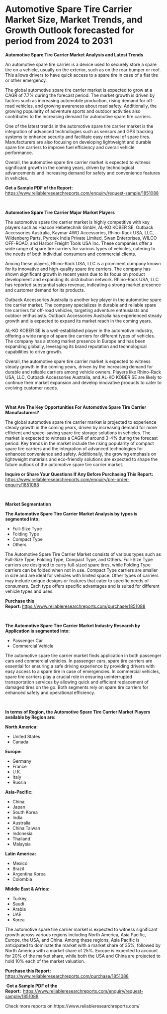<p><h1>Automotive Spare Tire Carrier Market Size, Market Trends, and Growth Outlook forecasted for period from 2024 to 2031</h1></p><p><strong>Automotive Spare Tire Carrier Market Analysis and Latest Trends</strong></p>
<p><p>An automotive spare tire carrier is a device used to securely store a spare tire on a vehicle, usually on the exterior, such as on the rear bumper or roof. This allows drivers to have quick access to a spare tire in case of a flat tire or other emergency.</p><p>The global automotive spare tire carrier market is expected to grow at a CAGR of 7.7% during the forecast period. The market growth is driven by factors such as increasing automobile production, rising demand for off-road vehicles, and growing awareness about road safety. Additionally, the growing popularity of adventure sports and outdoor activities also contributes to the increasing demand for automotive spare tire carriers.</p><p>One of the latest trends in the automotive spare tire carrier market is the integration of advanced technologies such as sensors and GPS tracking systems to enhance security and facilitate easy retrieval of spare tires. Manufacturers are also focusing on developing lightweight and durable spare tire carriers to improve fuel efficiency and overall vehicle performance.</p><p>Overall, the automotive spare tire carrier market is expected to witness significant growth in the coming years, driven by technological advancements and increasing demand for safety and convenience features in vehicles.</p></p>
<p><strong>Get a Sample PDF of the Report:&nbsp;</strong> <a href="https://www.reliableresearchreports.com/enquiry/request-sample/1851088">https://www.reliableresearchreports.com/enquiry/request-sample/1851088</a></p>
<p>&nbsp;</p>
<p><strong>Automotive Spare Tire Carrier Major Market Players</strong></p>
<p><p>The automotive spare tire carrier market is highly competitive with key players such as Haacon Hebetechnik GmbH, AL-KO KOBER SE, Outback Accessories Australia, Kaymar 4WD Accessories, Rhino-Rack USA, LLC, Wildenberg Parts, Pyrotek India Private Limited, Swan Enterprises, WILCO OFF-ROAD, and Harbor Freight Tools USA Inc. These companies offer a wide range of spare tire carriers for various types of vehicles, catering to the needs of both individual consumers and commercial clients.</p><p>Among these players, Rhino-Rack USA, LLC is a prominent company known for its innovative and high-quality spare tire carriers. The company has shown significant growth in recent years due to its focus on product development and expanding its distribution network. Rhino-Rack USA, LLC has reported substantial sales revenue, indicating a strong market presence and customer demand for its products.</p><p>Outback Accessories Australia is another key player in the automotive spare tire carrier market. The company specializes in durable and reliable spare tire carriers for off-road vehicles, targeting adventure enthusiasts and outdoor enthusiasts. Outback Accessories Australia has experienced steady growth and is expected to expand its market reach in the coming years.</p><p>AL-KO KOBER SE is a well-established player in the automotive industry, offering a wide range of spare tire carriers for different types of vehicles. The company has a strong market presence in Europe and has been expanding globally, leveraging its brand reputation and technological capabilities to drive growth.</p><p>Overall, the automotive spare tire carrier market is expected to witness steady growth in the coming years, driven by the increasing demand for durable and reliable carriers among vehicle owners. Players like Rhino-Rack USA, LLC, Outback Accessories Australia, and AL-KO KOBER SE are likely to continue their market expansion and develop innovative products to cater to evolving customer needs.</p></p>
<p>&nbsp;</p>
<p><strong>What Are The Key Opportunities For Automotive Spare Tire Carrier Manufacturers?</strong></p>
<p><p>The global automotive spare tire carrier market is projected to experience steady growth in the coming years, driven by increasing demand for more efficient and space-saving spare tire storage solutions in vehicles. The market is expected to witness a CAGR of around 3-4% during the forecast period. Key trends in the market include the rising popularity of compact spare tire carriers and the integration of advanced technologies for enhanced convenience and safety. Additionally, the growing emphasis on lightweight materials and eco-friendly solutions are expected to shape the future outlook of the automotive spare tire carrier market.</p></p>
<p><strong>Inquire or Share Your Questions If Any Before Purchasing This Report:</strong> <a href="https://www.reliableresearchreports.com/enquiry/pre-order-enquiry/1851088">https://www.reliableresearchreports.com/enquiry/pre-order-enquiry/1851088</a></p>
<p>&nbsp;</p>
<p><strong>Market Segmentation</strong></p>
<p><strong>The Automotive Spare Tire Carrier Market Analysis by types is segmented into:</strong></p>
<p><ul><li>Full-Size Type</li><li>Folding Type</li><li>Compact Type</li><li>Others</li></ul></p>
<p><p>The Automotive Spare Tire Carrier Market consists of various types such as Full-Size Type, Folding Type, Compact Type, and Others. Full-Size Type carriers are designed to carry full-sized spare tires, while Folding Type carriers can be folded when not in use. Compact Type carriers are smaller in size and are ideal for vehicles with limited space. Other types of carriers may include unique designs or features that cater to specific needs of consumers. Each type offers specific advantages and is suited for different vehicle types and uses.</p></p>
<p><strong>Purchase this Report:&nbsp;</strong><a href="https://www.reliableresearchreports.com/purchase/1851088">https://www.reliableresearchreports.com/purchase/1851088</a></p>
<p>&nbsp;</p>
<p><strong>The Automotive Spare Tire Carrier Market Industry Research by Application is segmented into:</strong></p>
<p><ul><li>Passenger Car</li><li>Commercial Vehicle</li></ul></p>
<p><p>The automotive spare tire carrier market finds application in both passenger cars and commercial vehicles. In passenger cars, spare tire carriers are essential for ensuring a safe driving experience by providing drivers with easy access to a spare tire in case of emergencies. In commercial vehicles, spare tire carriers play a crucial role in ensuring uninterrupted transportation services by allowing quick and efficient replacement of damaged tires on the go. Both segments rely on spare tire carriers for enhanced safety and operational efficiency.</p></p>
<p>&nbsp;</p>
<p><strong>In terms of Region, the Automotive Spare Tire Carrier Market Players available by Region are:</strong></p>
<p>
    <p> <strong> North America: </strong>
        <ul>
            <li>United States</li>
            <li>Canada</li>
        </ul>
        </p> 
    <p> <strong> Europe: </strong>
        <ul>
            <li>Germany</li>
            <li>France</li>
            <li>U.K.</li>
            <li>Italy</li>
            <li>Russia</li>
        </ul>
        </p> 
    <p> <strong> Asia-Pacific: </strong>
        <ul>
            <li>China</li>
            <li>Japan</li>
            <li>South Korea</li>
            <li>India</li>
            <li>Australia</li>
            <li>China Taiwan</li>
            <li>Indonesia</li>
            <li>Thailand</li>
            <li>Malaysia</li>
        </ul>
        </p> 
    <p> <strong> Latin America: </strong>
        <ul>
            <li>Mexico</li>
            <li>Brazil</li>
            <li>Argentina Korea</li>
            <li>Colombia</li>
        </ul>
        </p> 
    <p> <strong> Middle East & Africa: </strong>
        <ul>
            <li>Turkey</li>
            <li>Saudi</li>
            <li>Arabia</li>
            <li>UAE</li>
            <li>Korea</li>
        </ul>
    </p>
    </p>
<p><p>The automotive spare tire carrier market is expected to witness significant growth across various regions including North America, Asia Pacific, Europe, the USA, and China. Among these regions, Asia Pacific is anticipated to dominate the market with a market share of 35%, followed by North America with a market share of 25%. Europe is expected to account for 20% of the market share, while both the USA and China are projected to hold 10% each of the market valuation.</p></p>
<p><strong>Purchase this Report: </strong><a href="https://www.reliableresearchreports.com/purchase/1851088">https://www.reliableresearchreports.com/purchase/1851088</a></p>
<p>&nbsp;<strong>Get a Sample PDF of the Report:&nbsp;&nbsp;</strong><a href="https://www.reliableresearchreports.com/enquiry/request-sample/1851088">https://www.reliableresearchreports.com/enquiry/request-sample/1851088</a></p>
<p><strong></strong></p>
<p>Check more reports on https://www.reliableresearchreports.com/</p>